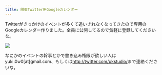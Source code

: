 ```yaml
---
title: 関東Twitter用Googleカレンダー
---
```

Twitterがきっかけのイベントが多くて追いきれなくなってきたので専用のGoogleカレンダー作りました。全員に公開してるので気軽に登録してくださいな。

<a href="http://www.google.com/calendar/render?cid=dt9a336kkbl6jdm6pr2kooced0%40group.calendar.google.com" target="_blank"><img src="http://www.google.com/calendar/images/ext/gc_button1_ja.gif" border="0" /></a>

なにかのイベントの幹事とかで書き込み権限が欲しい人はyuki.0w0[at]gmail.com、もしくは<a href="http://twitter.com/ukstudio/">http://twitter.com/ukstudio/</a>まで連絡くださいな。
